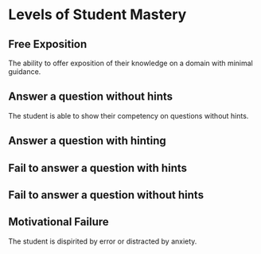 # Levels of Student Mastery

## Free Exposition

The ability to offer exposition of their knowledge on a domain with minimal
guidance.

## Answer a question without hints

The student is able to show their competency on questions without hints.

## Answer a question with hinting

## Fail to answer a question with hints

## Fail to answer a question without hints

## Motivational Failure

The student is dispirited by error or distracted by anxiety.